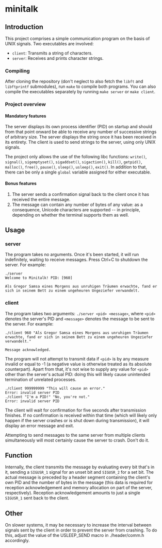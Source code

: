 # minitalk

## Introduction

This project comprises a simple communication program on the basis of UNIX signals. Two executables are involved:
+ `client`: Transmits a string of characters.
+ `server`: Receives and prints character strings.

### Compiling

After cloning the repository (don't neglect to also fetch the `libft` and `libftprintf` submodules), run `make` to compile both programs. You can also compile the executables separately by running `make server` or `make client`.

### Project overview

#### Mandatory features

The server displays its own process identifier (PID) on startup and should from that point onward be able to receive any number of successive strings of arbitrary size. The server displays the string once it has been received in its entirety. The client is used to send strings to the server, using only UNIX signals.

The project only allows the use of the following libc functions: `write()`, `signal()`, `sigemptyset()`, `sigaddset()`, `sigaction()`, `kill()`, `getpid()`, `malloc()`, `free()`, `pause()`, `sleep()`, `usleep()`, `exit()`. In addition to that, there can be only a single `global` variable assigned for either executable.

#### Bonus features

1. The server sends a confirmation signal back to the client once it has received the entire message.
2. The message can contain any number of bytes of any value: as a consequence, Unicode characters are supported -- in principle, depending on whether the terminal supports them as well.

## Usage

### server

The program takes no arguments. Once it's been started, it will run indefinitely, waiting to receive messages. Press Ctrl+C to shutdown the server. For example:  
```
./server  
Welcome to Minitalk! PID: [960]
``` 
```
Als Gregor Samsa eines Morgens aus unruhigen Träumen erwachte, fand er sich in seinem Bett zu einem ungeheuren Ungeziefer verwandelt.
```

### client

The program takes two arguments: `./server <pid> <message>`, where `<pid>` denotes the server's PID and `<message>` denotes the message to be sent to the server. For example:
```
./client 960 "Als Gregor Samsa eines Morgens aus unruhigen Träumen erwachte, fand er sich in seinem Bett zu einem ungeheuren Ungeziefer verwandelt."
```
```
Message acknowledged.
```  
The program will not attempt to transmit data if `<pid>` is by any measure invalid or equal to -1 (a negative value is otherwise treated as its absolute counterpart). Apart from that, it's not wise to supply any value for `<pid>` other than the server's actual PID: doing this will likely cause unintended termination of unrelated processes.
```
./client 999999999 "This will cause an error."  
Error: invalid server PID
./client "I'm a PID!" "No, you're not."
Error: invalid server PID
```  
The client will wait for confirmation for five seconds after transmission finishes. If no confirmation is received within that time (which will likely only happen if the server crashes or is shut down during transmission), it will display an error message and exit.

Attempting to send messages to the same server from multiple clients simultaneously will most certainly cause the server to crash. Don't do it.

## Function

Internally, the client transmits the message by evaluating every bit that's in it, sending a `SIGUSR_1` signal for an unset bit and `SIGUSR_2` for a set bit. The actual message is preceded by a header segment containing the client's own PID and the number of bytes in the message (this data is required for reception acknowledgement and memory allocation on part of the server, respectively). Reception acknowledgement amounts to just a single `SIGUSR_1` sent back to the client.

## Other

On slower systems, it may be necessary to increase the interval between signals sent by the client in order to prevent the server from crashing. To do this, adjust the value of the USLEEP\_SEND macro in ./header/comm.h accordingly.
